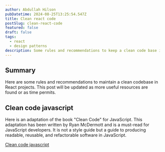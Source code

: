 ```yaml
---
author: Abdullah Hilson
pubDatetime: 2024-08-25T13:25:54.547Z
title: Clean react code
postSlug: clean-react-code
featured: false
draft: false
tags:
  - react
  - design patterns
description: Some rules and recommendations to keep a clean code base in react projects
---
```


## Summary

Here are some rules and recommendations to maintain a clean codebase in React projects. This post will be updated as more useful resources are found or as time permits.

## Clean code javascript

Here is an adaptation of the book "Clean Code" for JavaScript. This adaptation has been written by Ryan McDermott and is a must-read for JavaScript developers. It is not a style guide but a guide to producing readable, reusable, and refactorable software in JavaScript.

[Clean code javascript](https://github.com/ryanmcdermott/clean-code-javascript)

